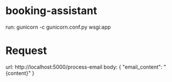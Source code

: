 # booking-assistant
  run: gunicorn -c gunicorn.conf.py wsgi:app

# Request
  url: http://localhost:5000/process-email
  body: { "email_content": "{content}" }

